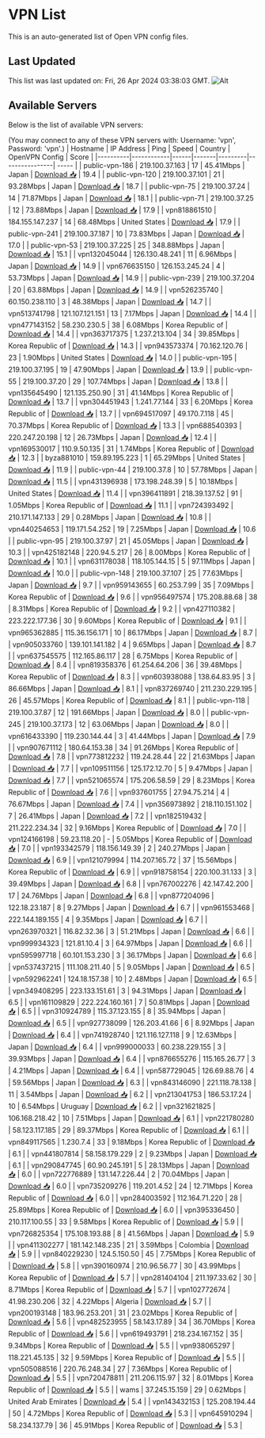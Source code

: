 # VPN List

This is an auto-generated list of Open VPN config files.

## Last Updated

This list was last updated on: Fri, 26 Apr 2024 03:38:03 GMT.
![Alt](https://repobeats.axiom.co/api/embed/186b98318ef1479477931607c1ad7d823f12451f.svg "Repobeats analytics image")

## Available Servers

Below is the list of available VPN servers:

(You may connect to any of these VPN servers with: Username: 'vpn', Password: 'vpn'.)
| Hostname | IP Address | Ping | Speed | Country | OpenVPN Config | Score |
|----------|------------|------|-------|---------|----------------| ----- |
| public-vpn-186 | 219.100.37.163 | 17 | 45.41Mbps | Japan | [Download 📥](./configs/server_0_JP.ovpn) | 19.4 |
| public-vpn-120 | 219.100.37.101 | 21 | 93.28Mbps | Japan | [Download 📥](./configs/server_1_JP.ovpn) | 18.7 |
| public-vpn-75 | 219.100.37.24 | 14 | 71.87Mbps | Japan | [Download 📥](./configs/server_2_JP.ovpn) | 18.1 |
| public-vpn-71 | 219.100.37.25 | 12 | 73.88Mbps | Japan | [Download 📥](./configs/server_3_JP.ovpn) | 17.9 |
| vpn818861510 | 184.155.147.237 | 14 | 68.48Mbps | United States | [Download 📥](./configs/server_4_US.ovpn) | 17.9 |
| public-vpn-241 | 219.100.37.187 | 10 | 73.83Mbps | Japan | [Download 📥](./configs/server_5_JP.ovpn) | 17.0 |
| public-vpn-53 | 219.100.37.225 | 25 | 348.88Mbps | Japan | [Download 📥](./configs/server_6_JP.ovpn) | 15.1 |
| vpn132045044 | 126.130.48.241 | 11 | 6.96Mbps | Japan | [Download 📥](./configs/server_7_JP.ovpn) | 14.9 |
| vpn676635150 | 126.153.245.24 | 4 | 53.73Mbps | Japan | [Download 📥](./configs/server_8_JP.ovpn) | 14.9 |
| public-vpn-239 | 219.100.37.204 | 20 | 63.88Mbps | Japan | [Download 📥](./configs/server_9_JP.ovpn) | 14.9 |
| vpn526235740 | 60.150.238.110 | 3 | 48.38Mbps | Japan | [Download 📥](./configs/server_10_JP.ovpn) | 14.7 |
| vpn513741798 | 121.107.121.151 | 13 | 7.17Mbps | Japan | [Download 📥](./configs/server_11_JP.ovpn) | 14.4 |
| vpn477143152 | 58.230.230.5 | 38 | 6.08Mbps | Korea Republic of | [Download 📥](./configs/server_12_KR.ovpn) | 14.4 |
| vpn363717375 | 1.237.213.104 | 34 | 39.85Mbps | Korea Republic of | [Download 📥](./configs/server_13_KR.ovpn) | 14.3 |
| vpn943573374 | 70.162.120.76 | 23 | 1.90Mbps | United States | [Download 📥](./configs/server_14_US.ovpn) | 14.0 |
| public-vpn-195 | 219.100.37.195 | 19 | 47.90Mbps | Japan | [Download 📥](./configs/server_15_JP.ovpn) | 13.9 |
| public-vpn-55 | 219.100.37.20 | 29 | 107.74Mbps | Japan | [Download 📥](./configs/server_16_JP.ovpn) | 13.8 |
| vpn135645490 | 121.135.250.90 | 31 | 41.14Mbps | Korea Republic of | [Download 📥](./configs/server_17_KR.ovpn) | 13.7 |
| vpn304451943 | 1.241.77.144 | 33 | 6.20Mbps | Korea Republic of | [Download 📥](./configs/server_18_KR.ovpn) | 13.7 |
| vpn694517097 | 49.170.7.118 | 45 | 70.37Mbps | Korea Republic of | [Download 📥](./configs/server_19_KR.ovpn) | 13.3 |
| vpn688540393 | 220.247.20.198 | 12 | 26.73Mbps | Japan | [Download 📥](./configs/server_20_JP.ovpn) | 12.4 |
| vpn169530017 | 110.9.50.135 | 31 | 1.74Mbps | Korea Republic of | [Download 📥](./configs/server_21_KR.ovpn) | 12.3 |
| byza881010 | 159.89.195.223 | 1 | 65.29Mbps | United States | [Download 📥](./configs/server_22_US.ovpn) | 11.9 |
| public-vpn-44 | 219.100.37.8 | 10 | 57.78Mbps | Japan | [Download 📥](./configs/server_23_JP.ovpn) | 11.5 |
| vpn431396938 | 173.198.248.39 | 5 | 10.18Mbps | United States | [Download 📥](./configs/server_24_US.ovpn) | 11.4 |
| vpn396411891 | 218.39.137.52 | 91 | 1.05Mbps | Korea Republic of | [Download 📥](./configs/server_25_KR.ovpn) | 11.1 |
| vpn724393492 | 210.171.147.133 | 29 | 0.28Mbps | Japan | [Download 📥](./configs/server_26_JP.ovpn) | 10.8 |
| vpn440254653 | 119.171.54.252 | 19 | 7.25Mbps | Japan | [Download 📥](./configs/server_27_JP.ovpn) | 10.6 |
| public-vpn-95 | 219.100.37.97 | 21 | 45.05Mbps | Japan | [Download 📥](./configs/server_28_JP.ovpn) | 10.3 |
| vpn425182148 | 220.94.5.217 | 26 | 8.00Mbps | Korea Republic of | [Download 📥](./configs/server_29_KR.ovpn) | 10.1 |
| vpn631178038 | 118.105.144.15 | 5 | 97.11Mbps | Japan | [Download 📥](./configs/server_30_JP.ovpn) | 10.0 |
| public-vpn-148 | 219.100.37.107 | 25 | 77.63Mbps | Japan | [Download 📥](./configs/server_31_JP.ovpn) | 9.7 |
| vpn959143655 | 60.253.7.99 | 35 | 7.09Mbps | Korea Republic of | [Download 📥](./configs/server_32_KR.ovpn) | 9.6 |
| vpn956497574 | 175.208.88.68 | 38 | 8.31Mbps | Korea Republic of | [Download 📥](./configs/server_33_KR.ovpn) | 9.2 |
| vpn427110382 | 223.222.177.36 | 30 | 9.60Mbps | Korea Republic of | [Download 📥](./configs/server_34_KR.ovpn) | 9.1 |
| vpn965362885 | 115.36.156.171 | 10 | 86.17Mbps | Japan | [Download 📥](./configs/server_35_JP.ovpn) | 8.7 |
| vpn905033760 | 139.101.141.182 | 4 | 9.65Mbps | Japan | [Download 📥](./configs/server_36_JP.ovpn) | 8.7 |
| vpn637545575 | 112.165.86.117 | 28 | 6.75Mbps | Korea Republic of | [Download 📥](./configs/server_37_KR.ovpn) | 8.4 |
| vpn819358376 | 61.254.64.206 | 36 | 39.48Mbps | Korea Republic of | [Download 📥](./configs/server_38_KR.ovpn) | 8.3 |
| vpn603938088 | 138.64.83.95 | 3 | 86.66Mbps | Japan | [Download 📥](./configs/server_39_JP.ovpn) | 8.1 |
| vpn837269740 | 211.230.229.195 | 26 | 45.57Mbps | Korea Republic of | [Download 📥](./configs/server_40_KR.ovpn) | 8.1 |
| public-vpn-118 | 219.100.37.87 | 12 | 191.66Mbps | Japan | [Download 📥](./configs/server_41_JP.ovpn) | 8.0 |
| public-vpn-245 | 219.100.37.173 | 12 | 63.06Mbps | Japan | [Download 📥](./configs/server_42_JP.ovpn) | 8.0 |
| vpn616433390 | 119.230.144.44 | 3 | 41.44Mbps | Japan | [Download 📥](./configs/server_43_JP.ovpn) | 7.9 |
| vpn907671112 | 180.64.153.38 | 34 | 91.26Mbps | Korea Republic of | [Download 📥](./configs/server_44_KR.ovpn) | 7.8 |
| vpn773812232 | 119.24.28.44 | 22 | 21.63Mbps | Japan | [Download 📥](./configs/server_45_JP.ovpn) | 7.7 |
| vpn109511156 | 125.172.12.70 | 5 | 9.47Mbps | Japan | [Download 📥](./configs/server_46_JP.ovpn) | 7.7 |
| vpn521065574 | 175.206.58.59 | 29 | 8.23Mbps | Korea Republic of | [Download 📥](./configs/server_47_KR.ovpn) | 7.6 |
| vpn937601755 | 27.94.75.214 | 4 | 76.67Mbps | Japan | [Download 📥](./configs/server_48_JP.ovpn) | 7.4 |
| vpn356973892 | 218.110.151.102 | 7 | 26.41Mbps | Japan | [Download 📥](./configs/server_49_JP.ovpn) | 7.2 |
| vpn182519432 | 211.222.234.34 | 32 | 9.16Mbps | Korea Republic of | [Download 📥](./configs/server_50_KR.ovpn) | 7.0 |
| vpn124166198 | 59.23.118.20 | - | 5.05Mbps | Korea Republic of | [Download 📥](./configs/server_51_KR.ovpn) | 7.0 |
| vpn193342579 | 118.156.149.39 | 2 | 240.27Mbps | Japan | [Download 📥](./configs/server_52_JP.ovpn) | 6.9 |
| vpn121079994 | 114.207.165.72 | 37 | 15.56Mbps | Korea Republic of | [Download 📥](./configs/server_53_KR.ovpn) | 6.9 |
| vpn918758154 | 220.100.31.133 | 3 | 39.49Mbps | Japan | [Download 📥](./configs/server_54_JP.ovpn) | 6.8 |
| vpn767002276 | 42.147.42.200 | 17 | 24.76Mbps | Japan | [Download 📥](./configs/server_55_JP.ovpn) | 6.8 |
| vpn877204096 | 122.18.23.187 | 8 | 9.27Mbps | Japan | [Download 📥](./configs/server_56_JP.ovpn) | 6.7 |
| vpn961553468 | 222.144.189.155 | 4 | 9.35Mbps | Japan | [Download 📥](./configs/server_57_JP.ovpn) | 6.7 |
| vpn263970321 | 116.82.32.36 | 3 | 51.21Mbps | Japan | [Download 📥](./configs/server_58_JP.ovpn) | 6.6 |
| vpn999934323 | 121.81.10.4 | 3 | 64.97Mbps | Japan | [Download 📥](./configs/server_59_JP.ovpn) | 6.6 |
| vpn595997718 | 60.101.153.230 | 3 | 36.17Mbps | Japan | [Download 📥](./configs/server_60_JP.ovpn) | 6.6 |
| vpn537437215 | 111.108.211.40 | 5 | 9.05Mbps | Japan | [Download 📥](./configs/server_61_JP.ovpn) | 6.5 |
| vpn592962241 | 124.18.157.38 | 10 | 2.48Mbps | Japan | [Download 📥](./configs/server_62_JP.ovpn) | 6.5 |
| vpn349408295 | 223.133.151.61 | 3 | 94.31Mbps | Japan | [Download 📥](./configs/server_63_JP.ovpn) | 6.5 |
| vpn161109829 | 222.224.160.161 | 7 | 50.81Mbps | Japan | [Download 📥](./configs/server_64_JP.ovpn) | 6.5 |
| vpn310924789 | 115.37.123.155 | 8 | 35.94Mbps | Japan | [Download 📥](./configs/server_65_JP.ovpn) | 6.5 |
| vpn927738099 | 126.203.41.66 | 6 | 8.92Mbps | Japan | [Download 📥](./configs/server_66_JP.ovpn) | 6.4 |
| vpn741928740 | 121.116.127.118 | 9 | 12.63Mbps | Japan | [Download 📥](./configs/server_67_JP.ovpn) | 6.4 |
| vpn999000033 | 60.238.229.155 | 3 | 39.93Mbps | Japan | [Download 📥](./configs/server_68_JP.ovpn) | 6.4 |
| vpn876655276 | 115.165.26.77 | 3 | 4.21Mbps | Japan | [Download 📥](./configs/server_69_JP.ovpn) | 6.4 |
| vpn587729045 | 126.69.88.76 | 4 | 59.56Mbps | Japan | [Download 📥](./configs/server_70_JP.ovpn) | 6.3 |
| vpn843146090 | 221.118.78.138 | 11 | 3.54Mbps | Japan | [Download 📥](./configs/server_71_JP.ovpn) | 6.2 |
| vpn213041753 | 186.53.17.24 | 10 | 6.54Mbps | Uruguay | [Download 📥](./configs/server_72_UY.ovpn) | 6.2 |
| vpn321621825 | 106.168.218.42 | 10 | 7.51Mbps | Japan | [Download 📥](./configs/server_73_JP.ovpn) | 6.1 |
| vpn221780280 | 58.123.117.185 | 29 | 89.37Mbps | Korea Republic of | [Download 📥](./configs/server_74_KR.ovpn) | 6.1 |
| vpn849117565 | 1.230.7.4 | 33 | 9.18Mbps | Korea Republic of | [Download 📥](./configs/server_75_KR.ovpn) | 6.1 |
| vpn441807814 | 58.158.179.229 | 2 | 9.23Mbps | Japan | [Download 📥](./configs/server_76_JP.ovpn) | 6.1 |
| vpn290847745 | 60.90.245.191 | 5 | 28.13Mbps | Japan | [Download 📥](./configs/server_77_JP.ovpn) | 6.0 |
| vpn722776889 | 131.147.226.44 | 2 | 70.04Mbps | Japan | [Download 📥](./configs/server_78_JP.ovpn) | 6.0 |
| vpn735209276 | 119.201.4.52 | 24 | 12.71Mbps | Korea Republic of | [Download 📥](./configs/server_79_KR.ovpn) | 6.0 |
| vpn284003592 | 112.164.71.220 | 28 | 25.89Mbps | Korea Republic of | [Download 📥](./configs/server_80_KR.ovpn) | 6.0 |
| vpn395336450 | 210.117.100.55 | 33 | 9.58Mbps | Korea Republic of | [Download 📥](./configs/server_81_KR.ovpn) | 5.9 |
| vpn726825354 | 175.108.193.88 | 8 | 41.56Mbps | Japan | [Download 📥](./configs/server_82_JP.ovpn) | 5.9 |
| vpn411302277 | 181.142.148.235 | 21 | 3.59Mbps | Colombia | [Download 📥](./configs/server_83_CO.ovpn) | 5.9 |
| vpn840229230 | 124.5.150.50 | 45 | 7.75Mbps | Korea Republic of | [Download 📥](./configs/server_84_KR.ovpn) | 5.8 |
| vpn390160974 | 210.96.56.77 | 30 | 43.99Mbps | Korea Republic of | [Download 📥](./configs/server_85_KR.ovpn) | 5.7 |
| vpn281404104 | 211.197.33.62 | 30 | 8.71Mbps | Korea Republic of | [Download 📥](./configs/server_86_KR.ovpn) | 5.7 |
| vpn102772674 | 41.98.230.206 | 32 | 4.22Mbps | Algeria | [Download 📥](./configs/server_87_DZ.ovpn) | 5.7 |
| vpn200193148 | 183.96.253.201 | 31 | 23.02Mbps | Korea Republic of | [Download 📥](./configs/server_88_KR.ovpn) | 5.6 |
| vpn482523955 | 58.143.17.89 | 34 | 36.70Mbps | Korea Republic of | [Download 📥](./configs/server_89_KR.ovpn) | 5.6 |
| vpn619493791 | 218.234.167.152 | 35 | 9.34Mbps | Korea Republic of | [Download 📥](./configs/server_90_KR.ovpn) | 5.5 |
| vpn938065297 | 118.221.45.135 | 32 | 9.59Mbps | Korea Republic of | [Download 📥](./configs/server_91_KR.ovpn) | 5.5 |
| vpn505088516 | 220.76.248.34 | 27 | 7.36Mbps | Korea Republic of | [Download 📥](./configs/server_92_KR.ovpn) | 5.5 |
| vpn720478811 | 211.206.115.97 | 32 | 8.01Mbps | Korea Republic of | [Download 📥](./configs/server_93_KR.ovpn) | 5.5 |
| wams | 37.245.15.159 | 29 | 0.62Mbps | United Arab Emirates | [Download 📥](./configs/server_94_AE.ovpn) | 5.4 |
| vpn143432153 | 125.208.194.44 | 50 | 4.72Mbps | Korea Republic of | [Download 📥](./configs/server_95_KR.ovpn) | 5.3 |
| vpn645910294 | 58.234.137.79 | 36 | 45.91Mbps | Korea Republic of | [Download 📥](./configs/server_96_KR.ovpn) | 5.3 |
